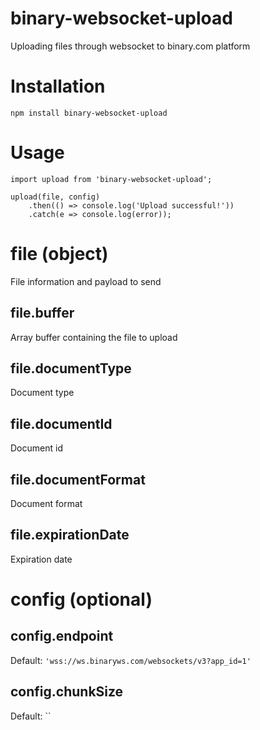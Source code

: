# binary-websocket-upload
Uploading files through websocket to binary.com platform

# Installation

```
npm install binary-websocket-upload
```

# Usage

```
import upload from 'binary-websocket-upload';

upload(file, config)
	.then(() => console.log('Upload successful!'))
	.catch(e => console.log(error));
```

# file (object)

File information and payload to send

## file.buffer

Array buffer containing the file to upload

## file.documentType

Document type

## file.documentId

Document id

## file.documentFormat

Document format

## file.expirationDate

Expiration date

# config (optional)

## config.endpoint

Default: `'wss://ws.binaryws.com/websockets/v3?app_id=1'`

## config.chunkSize

Default: ``
